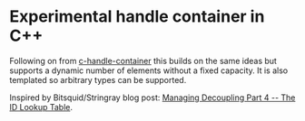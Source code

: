 # Experimental handle container in C++

Following on from [c-handle-container](https://github.com/pr0g/c-handle-container) this builds on the same ideas but supports a dynamic number of elements without a fixed capacity. It is also templated so arbitrary types can be supported.

Inspired by Bitsquid/Stringray blog post: [Managing Decoupling Part 4 -- The ID Lookup Table](http://bitsquid.blogspot.com/2011/09/managing-decoupling-part-4-id-lookup.html).
